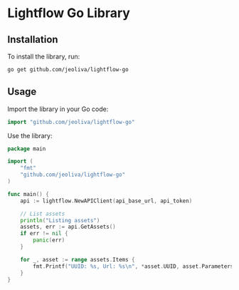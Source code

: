# Lightflow Go Library

## Installation

To install the library, run:

```sh
go get github.com/jeoliva/lightflow-go
```

## Usage

Import the library in your Go code:

```go
import "github.com/jeoliva/lightflow-go"
```

Use the library:

```go
package main

import (
	"fmt"
	"github.com/jeoliva/lightflow-go"
)

func main() {
	api := lightflow.NewAPIClient(api_base_url, api_token)

	// List assets
	println("Listing assets")
	assets, err := api.GetAssets()
	if err != nil {
		panic(err)
	}

	for _, asset := range assets.Items {
		fmt.Printf("UUID: %s, Url: %s\n", *asset.UUID, asset.Parameters.Input.UrlPath)
	}
}
```
````

